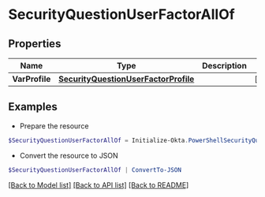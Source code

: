 # SecurityQuestionUserFactorAllOf
## Properties

Name | Type | Description | Notes
------------ | ------------- | ------------- | -------------
**VarProfile** | [**SecurityQuestionUserFactorProfile**](SecurityQuestionUserFactorProfile.md) |  | [optional] 

## Examples

- Prepare the resource
```powershell
$SecurityQuestionUserFactorAllOf = Initialize-Okta.PowerShellSecurityQuestionUserFactorAllOf  -VarProfile null
```

- Convert the resource to JSON
```powershell
$SecurityQuestionUserFactorAllOf | ConvertTo-JSON
```

[[Back to Model list]](../README.md#documentation-for-models) [[Back to API list]](../README.md#documentation-for-api-endpoints) [[Back to README]](../README.md)

